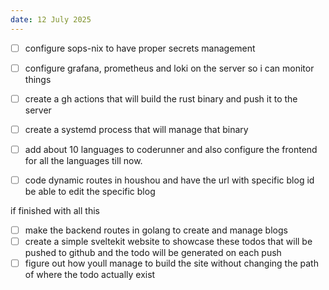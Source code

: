 ```yaml
---
date: 12 July 2025
---
```


- [ ] configure sops-nix to have proper secrets management
- [ ] configure grafana, prometheus and loki on the server so i can monitor things
- [ ] create a gh actions that will build the rust binary and push it to the server
- [ ] create a systemd process that will manage that binary

- [ ] add about 10 languages to coderunner and also configure the frontend for all the languages till now.
- [ ] code dynamic routes in houshou and have the url with specific blog id be able to edit the specific blog

if finished with all this
- [ ] make the backend routes in golang to create and manage blogs
- [ ] create a simple sveltekit website to showcase these todos that will be pushed to github and the todo will be generated on each push
- [ ] figure out how youll manage to build the site without changing the path of where the todo actually exist
